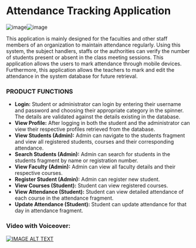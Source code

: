 # Attendance Tracking Application


![image](Attendance%20System/Picture%201.jpg)![image](Attendance%20System/Picture%202.jpg)


This application is mainly designed for the faculties and other staff members of an organization to maintain attendance regularly. Using this system, the subject handlers, staffs or the authorities can verify the number of students present or absent in the class meeting sessions. This application allows the users to mark attendance through mobile devices. Furthermore, this application allows the teachers to mark and edit the attendance in the system database for future retrieval.

### PRODUCT FUNCTIONS

* **Login:**  Student or administrator can login by entering their username and password and choosing their appropriate category in the spinner. The details are validated against the details existing in the database. 
* **View Profile:**  After logging in both the student and the administrator can view their respective profiles retrieved from the database.
* **View Students (Admin):** Admin can navigate to the students fragment and view all registered students, courses and their corresponding attendance.
* **Search Students (Admin):** Admin can search for students in the students fragment by name or registration number.
* **View Faculty (Admin):** Admin can view all faculty details and their respective courses.
* **Register Student (Admin):** Admin can register new student.
* **View Courses (Student):** Student can view registered courses.
* **View Attendance (Student):** Student can view detailed attendance of each course in the attendance fragment. 
* **Update Attendance (Student):**  Student can update attendance for that day in attendance fragment.


### Video with Voiceover:

[![IMAGE ALT TEXT](https://img.youtube.com/vi/SAhibyDOS9Y/0.jpg)](https://www.youtube.com/watch?v=SAhibyDOS9Y " Attendance Tracking System Demo")




